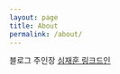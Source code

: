 ```yaml
---
layout: page
title: About
permalink: /about/
---
```


블로그 주인장 [심재훈 링크드인](https://www.linkedin.com/in/jaehunsim/)

